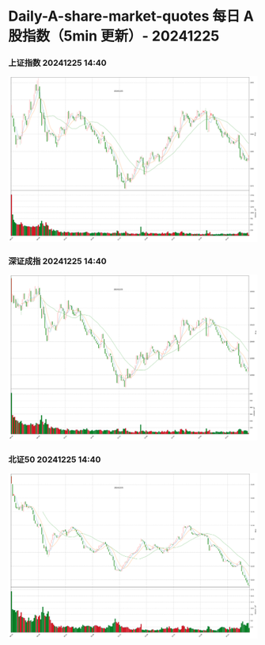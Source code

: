 
# Daily-A-share-market-quotes 每日 A 股指数（5min 更新）- 20241225

### 上证指数 20241225 14:40
![](./fig/2024/12/20241225-sh000001.png)

### 深证成指 20241225 14:40
![](./fig/2024/12/20241225-sz399001.png)

### 北证50 20241225 14:40
![](./fig/2024/12/20241225-bj899050.png)

